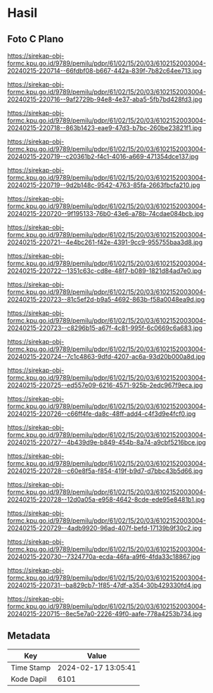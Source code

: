 # Hasil

## Foto C Plano

https://sirekap-obj-formc.kpu.go.id/9789/pemilu/pdpr/61/02/15/20/03/6102152003004-20240215-220714--66fdbf08-b667-442a-839f-7b82c64ee713.jpg

https://sirekap-obj-formc.kpu.go.id/9789/pemilu/pdpr/61/02/15/20/03/6102152003004-20240215-220716--9af2729b-94e8-4e37-aba5-5fb7bd428fd3.jpg

https://sirekap-obj-formc.kpu.go.id/9789/pemilu/pdpr/61/02/15/20/03/6102152003004-20240215-220718--863b1423-eae9-47d3-b7bc-260be23821f1.jpg

https://sirekap-obj-formc.kpu.go.id/9789/pemilu/pdpr/61/02/15/20/03/6102152003004-20240215-220719--c20361b2-f4c1-4016-a669-471354dce137.jpg

https://sirekap-obj-formc.kpu.go.id/9789/pemilu/pdpr/61/02/15/20/03/6102152003004-20240215-220719--9d2b148c-9542-4763-85fa-2663fbcfa210.jpg

https://sirekap-obj-formc.kpu.go.id/9789/pemilu/pdpr/61/02/15/20/03/6102152003004-20240215-220720--9f195133-76b0-43e6-a78b-74cdae084bcb.jpg

https://sirekap-obj-formc.kpu.go.id/9789/pemilu/pdpr/61/02/15/20/03/6102152003004-20240215-220721--4e4bc261-f42e-4391-9cc9-955755baa3d8.jpg

https://sirekap-obj-formc.kpu.go.id/9789/pemilu/pdpr/61/02/15/20/03/6102152003004-20240215-220722--1351c63c-cd8e-48f7-b089-1821d84ad7e0.jpg

https://sirekap-obj-formc.kpu.go.id/9789/pemilu/pdpr/61/02/15/20/03/6102152003004-20240215-220723--81c5ef2d-b9a5-4692-863b-f58a0048ea9d.jpg

https://sirekap-obj-formc.kpu.go.id/9789/pemilu/pdpr/61/02/15/20/03/6102152003004-20240215-220723--c8296b15-a67f-4c81-995f-6c0669c6a683.jpg

https://sirekap-obj-formc.kpu.go.id/9789/pemilu/pdpr/61/02/15/20/03/6102152003004-20240215-220724--7c1c4863-9dfd-4207-ac6a-93d20b000a8d.jpg

https://sirekap-obj-formc.kpu.go.id/9789/pemilu/pdpr/61/02/15/20/03/6102152003004-20240215-220725--ed557e09-6216-4571-925b-2edc967f9eca.jpg

https://sirekap-obj-formc.kpu.go.id/9789/pemilu/pdpr/61/02/15/20/03/6102152003004-20240215-220726--c66ff4fe-da8c-48ff-add4-c4f3d9e4fcf0.jpg

https://sirekap-obj-formc.kpu.go.id/9789/pemilu/pdpr/61/02/15/20/03/6102152003004-20240215-220727--4b439d9e-b849-454b-8a74-a9cbf5216bce.jpg

https://sirekap-obj-formc.kpu.go.id/9789/pemilu/pdpr/61/02/15/20/03/6102152003004-20240215-220728--c60e8f5a-f854-419f-b9d7-d7bbc43b5d66.jpg

https://sirekap-obj-formc.kpu.go.id/9789/pemilu/pdpr/61/02/15/20/03/6102152003004-20240215-220728--12d0a05a-e958-4642-8cde-ede95e8481b1.jpg

https://sirekap-obj-formc.kpu.go.id/9789/pemilu/pdpr/61/02/15/20/03/6102152003004-20240215-220729--4adb9920-96ad-407f-befd-17139b9f30c2.jpg

https://sirekap-obj-formc.kpu.go.id/9789/pemilu/pdpr/61/02/15/20/03/6102152003004-20240215-220730--7324770a-ecda-46fa-a9f6-4fda33c18867.jpg

https://sirekap-obj-formc.kpu.go.id/9789/pemilu/pdpr/61/02/15/20/03/6102152003004-20240215-220731--ba829cb7-1f85-47df-a354-30b429330fd4.jpg

https://sirekap-obj-formc.kpu.go.id/9789/pemilu/pdpr/61/02/15/20/03/6102152003004-20240215-220715--8ec5e7a0-2226-49f0-aafe-778a4253b734.jpg


## Metadata

| Key        | Value               |
| ---------- | ------------------- |
| Time Stamp | 2024-02-17 13:05:41 |
| Kode Dapil | 6101                |




